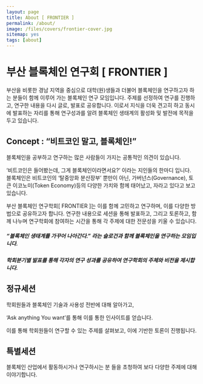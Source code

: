 ```yaml
---
layout: page
title: About [ FRONTIER ]
permalink: /about/
image: /files/covers/frontier-cover.jpg
sitemap: yes
tags: [about]
---
```


# 부산 블록체인 연구회 [ FRONTIER ]

부산을 비롯한 경남 지역을 중심으로 대학(원)생들과 더불어 블록체인을 연구하고자 하는 분들이 함께 이루어 가는 블록체인 연구 모임입니다. 주제를 선정하여 연구를 진행하고, 연구한 내용을 다시 글로, 발표로 공유합니다. 이로서 지식을 더욱 견고히 하고 동시에 발표하는 자리를 통해 연구성과를 알려 블록체인 생태계의 활성화 및 발전에 목적을 두고 있습니다.

## Concept : “비트코인 말고, 블록체인!”

블록체인을 공부하고 연구하는 많은 사람들이 가지는 공통적인 의견이 있습니다.

‘비트코인은 들어봤는데, 그게 블록체인이라면서요?’ 이라는 지인들의 한마디 입니다. 블록체인은 비트코인의 ‘탈중앙화 분산장부’ 뿐만이 아닌, 가버넌스(Governance), 토큰 이코노미(Token Economy)등의 다양한 가치와 함께 태어났고, 자라고 있다고 보고 있습니다.

부산 블록체인 연구학회[ FRONTIER ]는 이를 함께 고민하고 연구하며, 이를 다양한 방법으로 공유하고자 합니다. 연구한 내용으로 세션을 통해 발표하고, 그리고 토론하고, 함께 나누며 연구학회에 참여하는 시간을 통해 각 주제에 대한 전문성을 키울 수 있습니다.

##### “블록체인 생태계를 가꾸어 나아간다.” 라는 슬로건과 함께 블록체인을 연구하는 모임입니다.

##### 학회분기별 발표를 통해 각자의 연구 성과를 공유하여 연구학회의 주체와 비전을 제시합니다.

## 정규세션

학회원들과 블록체인 기술과 사용성 전반에 대해 알아가고,

‘Ask anything You want’를 통해 이를 통한 인사이트를 얻습니다.

이를 통해 학회원들이 연구할 수 있는 주제를 살펴보고, 이에 기반한 토론이 진행됩니다.

## 특별세션

블록체인 산업에서 활동하시거나 연구하시는 분 들을 초청하여 보다 다양한 주제에 대해 이야기합니다.